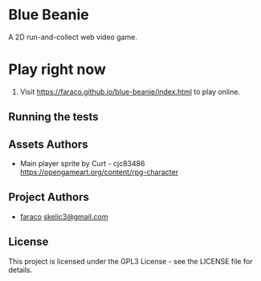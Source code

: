 # Blue Beanie

A 2D run-and-collect web video game.

# Play right now

1. Visit https://faraco.github.io/blue-beanie/index.html to play online.

## Running the tests

## Assets Authors

* Main player sprite by Curt - cjc83486 https://opengameart.org/content/rpg-character

## Project Authors

* [faraco](https://github.com/faraco) <skelic3@gmail.com>
        
## License

This project is licensed under the GPL3 License - see the LICENSE file for details.
    

